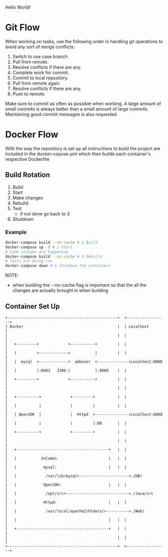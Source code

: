 Hello World!

# Git Flow
When working on tasks, use the following order in handling git operations to avoid any sort of merge conflicts:

1. Switch to use case branch.
2. Pull from remote.
3. Resolve conflicts if there are any.
4. Complete work for commit.
5. Commit to local repository.
6. Pull from remote again.
7. Resolve conflicts if there are any.
8. Push to remote.

Make sure to commit as often as possible when working. A large amount of small commits is always better than a small amount of large commits. Maintaining good commit messages is also requested.

# Docker Flow

With the way the repository is set up all instructions to build the project are included in the docker-copose.yml which then builds each container's respective Dockerfile 

## Build Rotation

1. Build
2. Start
3. Make changes
4. Rebuild
5. Test
	* if not done go back to 3
6. Shutdown

### Example

``` bash
docker-compose build --no-cache # 1 Build
docker-compose up -d # 2 Start
# Code changes are happening
docker-compose build --no-cache # 4 Rebuild
# Tests are being run
docker-compose down # 6 shutdown the containers
```
NOTE: 
* when building the --no-cache flag is important so that the all the changes are actually brought in when building

## Container Set Up

```ascii
+-------------------------------------------------+  +------------------+
| Docker                                          |  | Localhost        |
|                                                 |  |                  |
|   +---------+             +-----------+         |  |                  |
|   |         +------------->           |         |  |                  |
|   |  mysql  <-------------+  adminer  +-------------->Localhost:8000  |
|   |         |:6603   3306:|           |:8080    |  |                  |
|   +---------+             +-----------+         |  |                  |
|                                                 |  |                  |
|   +----------+             +---------+          |  |                  |
|   |          |             |         |          |  |                  |
|   | OpenJDK  |             |  Httpd  +--------------->Localhost:8080  |
|   |          |             |         |:80       |  |                  |
|   +----------+             +---------+          |  |                  |
|                                                 |  |                  |
|   +-----------------------------------------+   |  |                  |
|   |           Volumes                       |   |  |                  |
|   |            mysql:                       |   |  |                  |
|   |             /var/lib/mysql+---------------------->./DB/           |
|   |            OpenJDK:                     |   |  |                  |
|   |             /opt/src+---------------------------->./Java/src      |
|   |            Httpd:                       |   |  |                  |
|   |             /usr/local/apache2/htdocs/+---------->./Web/          |
|   |                                         |   |  |                  |
|   +-----------------------------------------+   |  |                  |
|                                                 |  |                  |
+-------------------------------------------------+  +------------------+

```